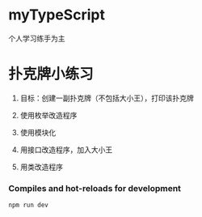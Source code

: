 # myTypeScript
个人学习练手为主


# 扑克牌小练习

1. 目标：创建一副扑克牌（不包括大小王），打印该扑克牌

2. 使用枚举改造程序

3. 使用模块化

4. 用接口改造程序，加入大小王

5. 用类改造程序


### Compiles and hot-reloads for development
```
npm run dev
```